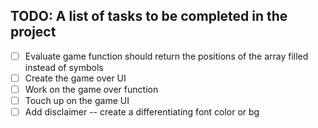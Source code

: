 ## TODO: A list of tasks to be completed in the project

- [ ] Evaluate game function should return the positions of the array filled instead of symbols
- [ ] Create the game over UI
- [ ] Work on the game over function
- [ ] Touch up on the game UI
- [ ] Add disclaimer -- create a differentiating font color or bg

